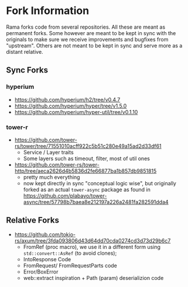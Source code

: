 # Fork Information

Rama forks code from several repositories. All these are meant as permanent forks.
Some however are meant to be kept in sync with the originals to make sure we receive
improvements and bugfixes from "upstream". Others are not meant to be kept in sync and serve more
as a distant relative.

## Sync Forks

### hyperium

- <https://github.com/hyperium/h2/tree/v0.4.7>
- <https://github.com/hyperium/hyper/tree/v1.5.0>
- <https://github.com/hyperium/hyper-util/tree/v0.1.10>

### tower-r

- <https://github.com/tower-rs/tower/tree/71551010acff922c5b51c280e49a15ad2d33df61>
  - Service / Layer traits
  - Some layers such as timeout, filter, most of util ones
- <https://github.com/tower-rs/tower-http/tree/aeca2626d4b5836d2fe66877ba1b857db9851815>
  - pretty much everything
  - now kept directly in sync "conceptual logic wise",
    but originally forked as an actual `tower-async` package as found in
    <https://github.com/plabayo/tower-async/tree/57798b7baea8e212197a226a2481fa282591dda4>

## Relative Forks

- <https://github.com/tokio-rs/axum/tree/3fda093806d43d64dd70cda0274cd3d73d29b6c7>
  - FromRef (proc macro), we use it in a different form using `std::convert::AsRef` (to avoid clones);
  - IntoResponse Code
  - FromRequest/ FromRequestParts code
  - Error/BoxError
  - web::extract inspiration + Path (param) deserializion code
